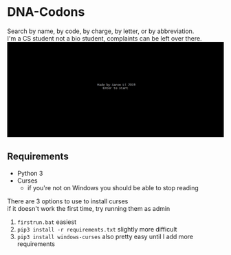 # DNA-Codons
Search by name, by code, by charge, by letter, or by abbreviation.  
I'm a CS student not a bio student, complaints can be left over there.  
![Demonstration of the Program](img/demo.gif)

## Requirements
- Python 3  
- Curses  
    -  if you're not on Windows you should be able to stop reading
  
There are 3 options to use to install curses  
if it doesn't work the first time, try running them as admin
1. `firstrun.bat` easiest
2. `pip3 install -r requirements.txt` slightly more difficult
3. `pip3 install windows-curses` also pretty easy until I add more requirements
